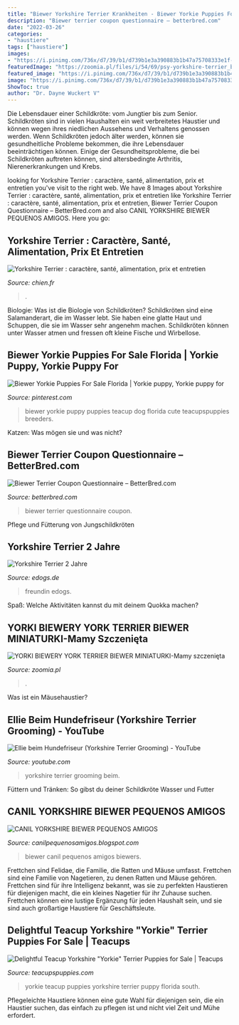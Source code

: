 ```yaml
---
title: "Biewer Yorkshire Terrier Krankheiten - Biewer Yorkie Puppies For Sale Florida"
description: "Biewer terrier coupon questionnaire – betterbred.com"
date: "2022-03-26"
categories:
- "haustiere"
tags: ["haustiere"]
images:
- "https://i.pinimg.com/736x/d7/39/b1/d739b1e3a390883b1b47a75708333e1f--yorkie-puppies-for-sale-yorkie-puppy.jpg"
featuredImage: "https://zoomia.pl/files/i/54/69/psy-yorkshire-terrier_big_1_546987912.jpg"
featured_image: "https://i.pinimg.com/736x/d7/39/b1/d739b1e3a390883b1b47a75708333e1f--yorkie-puppies-for-sale-yorkie-puppy.jpg"
image: "https://i.pinimg.com/736x/d7/39/b1/d739b1e3a390883b1b47a75708333e1f--yorkie-puppies-for-sale-yorkie-puppy.jpg"
ShowToc: true
author: "Dr. Dayne Wuckert V"
---
```



Die Lebensdauer einer Schildkröte: vom Jungtier bis zum Senior.
Schildkröten sind in vielen Haushalten ein weit verbreitetes Haustier und können wegen ihres niedlichen Aussehens und Verhaltens genossen werden. Wenn Schildkröten jedoch älter werden, können sie gesundheitliche Probleme bekommen, die ihre Lebensdauer beeinträchtigen können. Einige der Gesundheitsprobleme, die bei Schildkröten auftreten können, sind altersbedingte Arthritis, Nierenerkrankungen und Krebs.

	

		
looking for Yorkshire Terrier : caractère, santé, alimentation, prix et entretien you've visit to the right web. We have 8 Images about Yorkshire Terrier : caractère, santé, alimentation, prix et entretien like Yorkshire Terrier : caractère, santé, alimentation, prix et entretien, Biewer Terrier Coupon Questionnaire – BetterBred.com and also CANIL YORKSHIRE BIEWER PEQUENOS AMIGOS. Here you go:
		
    
## Yorkshire Terrier : Caractère, Santé, Alimentation, Prix Et Entretien

<img loading=lazy src="https://www.woopets.fr/assets/races/000/005/og-image/yorkshire-terrier.jpg" onerror="this.onerror=null;this.src='https://tse4.mm.bing.net/th?id=OIP.wZ26gSQKEIk99Gv600SaJgHaD3&amp;pid=15.1';" alt="Yorkshire Terrier : caractère, santé, alimentation, prix et entretien">

_Source: chien.fr_

>. 

	

Biologie: Was ist die Biologie von Schildkröten?
Schildkröten sind eine Salamanderart, die im Wasser lebt. Sie haben eine glatte Haut und Schuppen, die sie im Wasser sehr angenehm machen. Schildkröten können unter Wasser atmen und fressen oft kleine Fische und Wirbellose.

    
## Biewer Yorkie Puppies For Sale Florida | Yorkie Puppy, Yorkie Puppy For

<img loading=lazy src="https://i.pinimg.com/736x/d7/39/b1/d739b1e3a390883b1b47a75708333e1f--yorkie-puppies-for-sale-yorkie-puppy.jpg" onerror="this.onerror=null;this.src='https://tse3.mm.bing.net/th?id=OIP.7OJewuoIGmATcNKWIaRMIgHaKa&amp;pid=15.1';" alt="Biewer Yorkie Puppies For Sale Florida | Yorkie puppy, Yorkie puppy for">

_Source: pinterest.com_

>biewer yorkie puppy puppies teacup dog florida cute teacupspuppies breeders. 

	

Katzen: Was mögen sie und was nicht?

    
## Biewer Terrier Coupon Questionnaire – BetterBred.com

<img loading=lazy src="https://better-bred-cdn.azureedge.net/wp-content/uploads/2018/05/BiewerPuppy.jpg" onerror="this.onerror=null;this.src='https://tse2.mm.bing.net/th?id=OIP.O099i6Z9lXAQSj3ClwiSzwHaFk&amp;pid=15.1';" alt="Biewer Terrier Coupon Questionnaire – BetterBred.com">

_Source: betterbred.com_

>biewer terrier questionnaire coupon. 

	

Pflege und Fütterung von Jungschildkröten

    
## Yorkshire Terrier 2 Jahre

<img loading=lazy src="https://media.edogs.de/picture/getFbImage/1351737" onerror="this.onerror=null;this.src='https://tse2.mm.bing.net/th?id=OIP.NV0Mw6gk__Y9w-uC2GNb4QHaFj&amp;pid=15.1';" alt="Yorkshire Terrier 2 Jahre">

_Source: edogs.de_

>freundin edogs. 

	

Spaß: Welche Aktivitäten kannst du mit deinem Quokka machen?

    
## YORKI BIEWERY YORK TERRIER BIEWER MINIATURKI-Mamy Szczenięta

<img loading=lazy src="https://zoomia.pl/files/i/54/69/psy-yorkshire-terrier_big_1_546987912.jpg" onerror="this.onerror=null;this.src='https://tse3.mm.bing.net/th?id=OIP.EQgvLtGdu_NxmSZ366EGVwHaGx&amp;pid=15.1';" alt="YORKI BIEWERY YORK TERRIER BIEWER MINIATURKI-Mamy szczenięta">

_Source: zoomia.pl_

>. 

	

Was ist ein Mäusehaustier?

    
## Ellie Beim Hundefriseur (Yorkshire Terrier Grooming) - YouTube

<img loading=lazy src="http://i.ytimg.com/vi/EjQW-cGEbW0/maxresdefault.jpg" onerror="this.onerror=null;this.src='https://tse2.mm.bing.net/th?id=OIP.ar85npKTGRScPlQYYmlG1wHaEK&amp;pid=15.1';" alt="Ellie beim Hundefriseur (Yorkshire Terrier Grooming) - YouTube">

_Source: youtube.com_

>yorkshire terrier grooming beim. 

	

Füttern und Tränken: So gibst du deiner Schildkröte Wasser und Futter

    
## CANIL YORKSHIRE BIEWER PEQUENOS AMIGOS

<img loading=lazy src="http://1.bp.blogspot.com/-VQ_WxEGYTPk/UBoGzcJ7RxI/AAAAAAAAAJo/QReSr9fHN5E/s1600/foto-51125.jpg" onerror="this.onerror=null;this.src='https://tse3.mm.bing.net/th?id=OIP.ul0CY_RrNMjLjUuDV3P_cwHaGP&amp;pid=15.1';" alt="CANIL YORKSHIRE BIEWER PEQUENOS AMIGOS">

_Source: canilpequenosamigos.blogspot.com_

>biewer canil pequenos amigos biewers. 

	

Frettchen sind Felidae, die Familie, die Ratten und Mäuse umfasst.
Frettchen sind eine Familie von Nagetieren, zu denen Ratten und Mäuse gehören. Frettchen sind für ihre Intelligenz bekannt, was sie zu perfekten Haustieren für diejenigen macht, die ein kleines Nagetier für ihr Zuhause suchen. Frettchen können eine lustige Ergänzung für jeden Haushalt sein, und sie sind auch großartige Haustiere für Geschäftsleute.

    
## Delightful Teacup Yorkshire &quot;Yorkie&quot; Terrier Puppies For Sale | Teacups

<img loading=lazy src="http://teacupspuppies.com/wp-content/uploads/2017/01/teacup-yorkie-puppy-022-a.jpg" onerror="this.onerror=null;this.src='https://tse4.mm.bing.net/th?id=OIP.HzJl4sJ1qNx_AiCzWiX8zAHaKX&amp;pid=15.1';" alt="Delightful Teacup Yorkshire &quot;Yorkie&quot; Terrier Puppies for Sale | Teacups">

_Source: teacupspuppies.com_

>yorkie teacup puppies yorkshire terrier puppy florida south. 

	

Pflegeleichte Haustiere können eine gute Wahl für diejenigen sein, die ein Haustier suchen, das einfach zu pflegen ist und nicht viel Zeit und Mühe erfordert.

